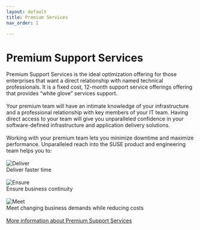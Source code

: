```yaml
---
layout: default
title: Premium Services
nav_order: 1

---
```

# Premium Support Services

Premium Support Services is the ideal optimization offering for those enterprises that want a direct relationship with named technical professionals. It is a fixed cost, 12-month support service offerings offering that provides “white glove” services support.
 <br /><br /> 
Your premium team will have an intimate knowledge of your infrastructure and a professional relationship with key members of your IT team. Having direct access to your team will give you unparalleled confidence in your software-defined infrastructure and application delivery solutions.
 <br /><br />
Working with your premium team lets you minimize downtime and maximize performance. Unparalleled reach into the SUSE product and engineering team helps you to:
 <br /> <br />
![Deliver](https://www.suse.com/assets/img/company/about-new/premium1.png)
 <br /> 
Deliver faster time
 <br /><br /> 
![Ensure](https://www.suse.com/assets/img/company/about-new/premium2.png)
 <br /> 
Ensure business continuity
 <br /><br /> 
![Meet](https://www.suse.com/assets/img/company/about-new/premium3.png)
 <br /> 
Meet changing business demands while reducing costs
 <br /><br /> 
[More information about Premium Support Services](https://www.suse.com/services/premium/)

